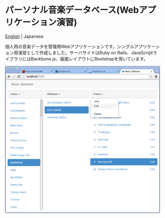 # パーソナル音楽データベース(Webアプリケーション演習)

[English](/README.md) | Japanese

個人用の音楽データを管理用Webアプリケーションです。シングルアプリケーション用演習として作成しました。サーバサイドはRuby on Rails、JavaScriptライブラリにはBackbone.js、画面レイアウトにBootstrapを用いています。

![Screen shot](/img/screenshot.png)


